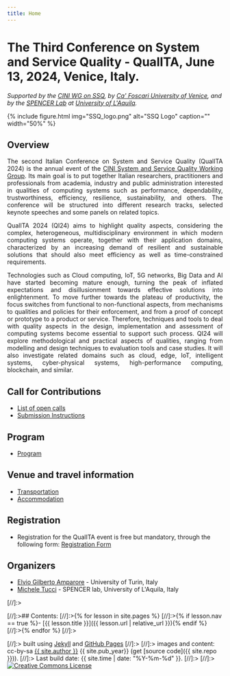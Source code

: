 ```yaml
---
title: Home
---
```


# The Third Conference on System and Service Quality - QualITA, June 13, 2024, Venice, Italy.

*Supported by the [CINI WG on SSQ](https://www.consorzio-cini.it/index.php/it/gdl/system-and-service-quality),
by [Ca' Foscari University of Venice](https://www.unive.it),
and by the [SPENCER Lab](https://spencerlabaq.github.io/) at [University of L'Aquila](https://www.univaq.it).*

{% include figure.html img="SSQ_logo.png" alt="SSQ Logo" caption="" width="50%" %}

## Overview

<p style='text-align: justify;'>
The second Italian Conference on System and Service Quality (QualITA 2024) is the annual event of the <a href="https://www.consorzio-cini.it/index.php/it/gdl/system-and-service-quality">CINI System and Service Quality Working Group</a>. Its main goal is to put together Italian researchers, practitioners and professionals from academia, industry and public administration interested in qualities of computing systems such as performance, dependability, trustworthiness, efficiency, resilience, sustainability, and others. The conference will be structured into different research tracks, selected keynote speeches and some panels on related topics.
</p>
	
<p style='text-align: justify;'>
QualITA 2024  (QI24) aims to highlight quality aspects, considering the complex, heterogeneous, multidisciplinary environment in which modern computing systems operate, together with their application domains, characterized by an increasing demand of resilient and sustainable solutions that should also meet efficiency as well as time-constrained requirements. 
</p>

<p style='text-align: justify;'>
Technologies such as Cloud computing, IoT, 5G networks, Big Data and AI have started becoming mature enough, turning the peak of inflated expectations and disillusionment towards effective solutions into enlightenment. To move further towards the plateau of productivity, the focus switches from functional to non-functional aspects, from mechanisms to qualities and policies for their enforcement, and from a proof of concept or prototype to a product or service. Therefore, techniques and tools to deal with quality aspects in the design, implementation and assessment of computing systems become essential to support such process. QI24 will explore methodological and practical aspects of qualities, ranging from modelling and design techniques to evaluation tools and case studies. It will also investigate related domains such as cloud, edge, IoT, intelligent systems, cyber-physical systems, high-performance computing, blockchain, and similar.
</p>

## Call for Contributions

- [List of open calls](0-Calls.html)
- [Submission Instructions](0-Calls.html#submission-instructions)

## Program

- [Program](1-Program.html)

## Venue and travel information

- [Transportation](https://servizimetropolitani.ve.it/en/san-servolo-island/where-we-are/)
- [Accommodation](https://www.sigmetrics.org/sigmetrics2024/accommodation.html)

## Registration
- Registration for the QualITA event is free but mandatory, through the following form: 
  [Registration Form](https://forms.gle/KVX3oxSURph3MJ9Y8)

## Organizers
- [Elvio Gilberto Amparore](https://informatica.unito.it/do/docenti.pl/Alias?elviogilberto.amparore#tab-profilo) - University of Turin, Italy
- [Michele Tucci](https://spencerlabaq.github.io/author/michele-tucci/) - SPENCER lab, University of L'Aquila, Italy
	

[//]:><div class="toc" markdown="1">
[//]:>## Contents:
[//]:>{% for lesson in site.pages %}
[//]:>{% if lesson.nav == true %}- [{{ lesson.title }}]({{ lesson.url | relative_url }}){% endif %}
[//]:>{% endfor %}
[//]:></div>
 
[//]:> built using [Jekyll](https://jekyllrb.com/) and [GitHub Pages](https://pages.github.com/)
[//]:>
[//]:> images and content: cc-by-sa <a href="https://github.com/{{ site.github_username }}">{{ site.author }}</a> {{ site.pub_year}} (get [source code]({{ site.repo }})).
[//]:> Last build date: {{ site.time | date: "%Y-%m-%d" }}.
[//]:>
[//]:> <a href="http://creativecommons.org/licenses/by-sa/4.0/" rel="license"><img style="border-width: 0;" src="https://i.creativecommons.org/l/by-sa/4.0/88x31.png" alt="Creative Commons License" /></a>
